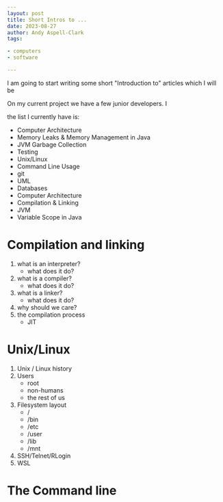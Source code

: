 ```yaml
---
layout: post
title: Short Intros to ...
date: 2023-08-27
author: Andy Aspell-Clark
tags:

- computers
- software

---
```


I am going to start writing some short "Introduction to" articles which I will be

On my current project we have a few junior developers. I

the list I currently have is:

* Computer Architecture
* Memory Leaks & Memory Management in Java
* JVM Garbage Collection
* Testing
* Unix/Linux
* Command Line Usage
* git
* UML
* Databases
* Computer Architecture
* Compilation & Linking
* JVM
* Variable Scope in Java

# Compilation and linking

1. what is an interpreter?
    * what does it do?
1. what is a compiler?
    * what does it do?
1. what is a linker?
    * what does it do?
1. why should we care?
1. the compilation process
    * JIT

# Unix/Linux

1. Unix / Linux history
1. Users
    * root
    * non-humans
    * the rest of us
1. Filesystem layout
    * /
    * /bin
    * /etc
    * /user
    * /lib
    * /mnt
1. SSH/Telnet/RLogin
1. WSL

# The Command line